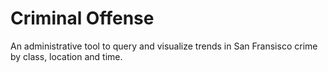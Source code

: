 # Criminal Offense
An administrative tool to query and visualize trends in San Fransisco crime by class, location and time.
